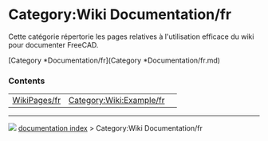 # Category:Wiki Documentation/fr
Cette catégorie répertorie les pages relatives à l\'utilisation efficace du wiki pour documenter FreeCAD.

[Category   *Documentation/fr](Category   *Documentation/fr.md)

### Contents

|     |     |     |
| --- | --- | --- |
| [WikiPages/fr](wiki/WikiPages/fr.md) | [Category:Wiki:Example/fr](wiki/Category_Wiki_Example/fr.md) |



---
![](images/Right_arrow.png) [documentation index](../README.md) > Category:Wiki Documentation/fr
